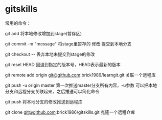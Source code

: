 # gitskills

常用的命令：

git add <filename>    将本地修改增加到stage(暂存区)

git commit -m "message"  将stage里暂存的 修改 提交到本地分支

git checkout -- <filename>   丢弃本地未提交到stage的修改

git reset HEAD <filename>  回退到指定的版本号，HEAD表示最新的版本

git remote add origin git@github.com:brick1986/learngit.git    关联一个远程库

git push -u origin master     第一次推送master分支所有内容，-u参数 可以把本地分支和远程分支关联起来，之后推送可以简化命令

git push <origin> <master>    将本地分支的修改推送到远程库

git clone git@github.com:brick1986/gitskills.git   克隆一个远程仓库